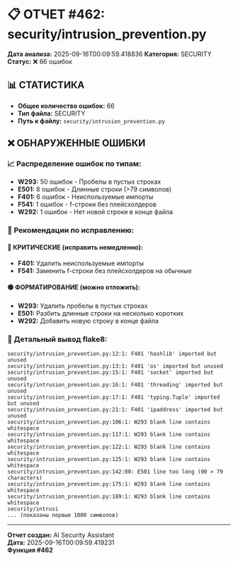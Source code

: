 # 📋 ОТЧЕТ #462: security/intrusion_prevention.py

**Дата анализа:** 2025-09-16T00:09:59.418836
**Категория:** SECURITY
**Статус:** ❌ 66 ошибок

## 📊 СТАТИСТИКА

- **Общее количество ошибок:** 66
- **Тип файла:** SECURITY
- **Путь к файлу:** `security/intrusion_prevention.py`

## ❌ ОБНАРУЖЕННЫЕ ОШИБКИ

### 📈 Распределение ошибок по типам:

- **W293:** 50 ошибок - Пробелы в пустых строках
- **E501:** 8 ошибок - Длинные строки (>79 символов)
- **F401:** 6 ошибок - Неиспользуемые импорты
- **F541:** 1 ошибок - f-строки без плейсхолдеров
- **W292:** 1 ошибок - Нет новой строки в конце файла

### 🎯 Рекомендации по исправлению:

#### 🔴 КРИТИЧЕСКИЕ (исправить немедленно):
- **F401:** Удалить неиспользуемые импорты
- **F541:** Заменить f-строки без плейсхолдеров на обычные

#### 🟢 ФОРМАТИРОВАНИЕ (можно отложить):
- **W293:** Удалить пробелы в пустых строках
- **E501:** Разбить длинные строки на несколько коротких
- **W292:** Добавить новую строку в конце файла

### 📝 Детальный вывод flake8:

```
security/intrusion_prevention.py:12:1: F401 'hashlib' imported but unused
security/intrusion_prevention.py:13:1: F401 'os' imported but unused
security/intrusion_prevention.py:15:1: F401 'socket' imported but unused
security/intrusion_prevention.py:16:1: F401 'threading' imported but unused
security/intrusion_prevention.py:17:1: F401 'typing.Tuple' imported but unused
security/intrusion_prevention.py:21:1: F401 'ipaddress' imported but unused
security/intrusion_prevention.py:106:1: W293 blank line contains whitespace
security/intrusion_prevention.py:117:1: W293 blank line contains whitespace
security/intrusion_prevention.py:122:1: W293 blank line contains whitespace
security/intrusion_prevention.py:125:1: W293 blank line contains whitespace
security/intrusion_prevention.py:142:80: E501 line too long (90 > 79 characters)
security/intrusion_prevention.py:175:1: W293 blank line contains whitespace
security/intrusion_prevention.py:189:1: W293 blank line contains whitespace
security/intrusi
... (показаны первые 1000 символов)
```

---
**Отчет создан:** AI Security Assistant  
**Дата:** 2025-09-16T00:09:59.419231  
**Функция #462**
